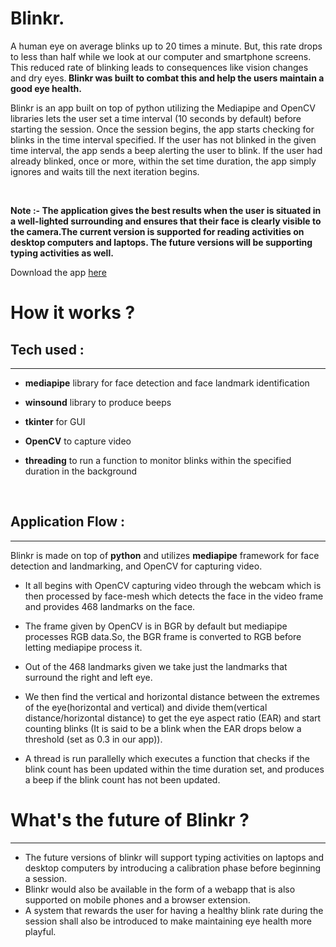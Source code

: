 <h1><b>Blinkr.</b></h1>

A human eye on average blinks up to 20 times a minute. But, this rate drops to less than half while we look at our computer and smartphone screens. This reduced rate of blinking leads to consequences like vision changes and dry eyes.<b> Blinkr was built to combat this and help the users maintain a good eye health.</b>

Blinkr is an app built on top of python utilizing the Mediapipe and OpenCV libraries lets the user set a time interval (10 seconds by default) before starting the session. Once the session begins, the app starts checking for blinks in the time interval specified. If the user has not blinked in the given time interval, the app sends a beep alerting the user to blink. If the user had already blinked, once or more, within the set time duration, the app simply ignores and waits till the next iteration begins.

<br>

<b>Note :- The application gives the best results when the user is situated in a well-lighted surrounding and ensures that their face is clearly visible to the camera.The current version is supported for reading activities on desktop computers and laptops. The future versions will be supporting typing activities as well.</b>

Download the app [here](https://blinkr-app.netlify.app/)

<b> <h1> How it works ? </h1></b>

<b> <h2>Tech used :</h2></b>

<hr>

- <b>mediapipe</b> library for face detection and face landmark
  identification

- <b>winsound</b> library to produce beeps

- <b>tkinter</b> for GUI

- <b>OpenCV</b> to capture video

- <b>threading</b> to run a function to monitor blinks within the specified duration in the background

<br>

<b> <h2>Application Flow :</h2></b>

<hr>

Blinkr is made on top of **python** and utilizes **mediapipe** framework for face detection and landmarking, and OpenCV for capturing video.

- It all begins with OpenCV capturing video through the webcam which is then processed by face-mesh which detects the face in the video frame and provides 468 landmarks on the face.

- The frame given by OpenCV is in BGR by default but mediapipe processes RGB data.So, the BGR frame is converted to RGB before letting mediapipe process it.

- Out of the 468 landmarks given we take just the landmarks that surround the right and left eye.

- We then find the vertical and horizontal distance between the extremes of the eye(horizontal and vertical) and divide them(vertical distance/horizontal distance) to get the eye aspect ratio (EAR) and start counting blinks (It is said to be a blink when the EAR drops below a threshold (set as 0.3 in our app)).

- A thread is run parallelly which executes a function that checks if the blink count has been updated within the time duration set, and produces a beep if the blink count has not been updated.


<b> <h1> What's the future of Blinkr ? </h1></b>

<hr>

- The future versions of blinkr will support typing activities on laptops and desktop computers by introducing a calibration phase before beginning a session.
- Blinkr would also be available in the form of a webapp that is also supported on mobile phones and a browser extension.
- A system that rewards the user for having a healthy blink rate during the session shall also be introduced to make maintaining eye health more playful.
